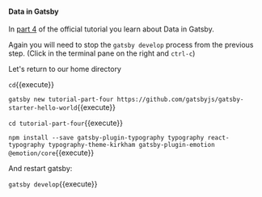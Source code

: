 #### Data in Gatsby

In [part 4](https://www.gatsbyjs.org/tutorial/part-four/) of the official tutorial you learn about
Data in Gatsby.

Again you will need to stop the `gatsby develop` process from the previous step.  (Click in the terminal pane on the right and `ctrl-c`)

Let's return to our home directory

`cd`{{execute}}

`gatsby new tutorial-part-four https://github.com/gatsbyjs/gatsby-starter-hello-world`{{execute}}

`cd tutorial-part-four`{{execute}}

`npm install --save gatsby-plugin-typography typography react-typography typography-theme-kirkham gatsby-plugin-emotion @emotion/core`{{execute}}

And restart gatsby:

`gatsby develop`{{execute}}
